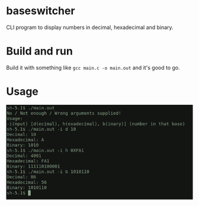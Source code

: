 # baseswitcher
CLI program to display numbers in decimal, hexadecimal and binary.

# Build and run

Build it with something like <code>gcc main.c -o main.out</code> and it's good to go.

# Usage

![baseswitcher in action](/preview.png)
